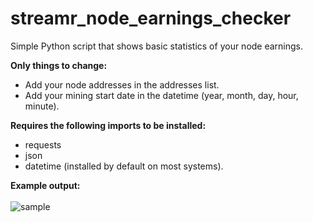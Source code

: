# streamr_node_earnings_checker
Simple Python script that shows basic statistics of your node earnings.

<b>Only things to change:</b>
- Add your node addresses in the addresses list.
- Add your mining start date in the datetime (year, month, day, hour, minute). 

<b>Requires the following imports to be installed:</b>
- requests
- json
- datetime (installed by default on most systems).


<b>Example output:</b> <br><br>
![sample](https://user-images.githubusercontent.com/38588045/156030562-11353eb4-5a91-43ef-870d-e9c00b35942e.png)

